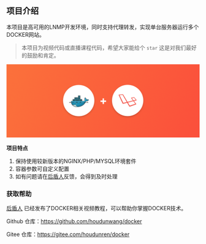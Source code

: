 ## 项目介绍

本项目是高可用的LNMP开发环境，同时支持代理转发，实现单台服务器运行多个DOCKER网站。

> 本项目为视频代码或直播课程代码，希望大家能给个 `star` 这是对我们最好的鼓励和肯定。

![img](./assets/1*d22uLmzoYTq24BW3PfJfyA.png)

**项目特点**

1. 保持使用较新版本的NGINX/PHP/MYSQL环境套件
2. 容器参数可自定义配置
3. 如有问题请在[后盾人](https://www.houdunren.com)反馈，会得到及时处理

### 获取帮助

[后盾人](https://www.houdunren.com) 已经发布了DOCKER相关视频教程，可以帮助你掌握DOCKER技术。

Github 仓库：https://github.com/houdunwang/docker

Gitee 仓库：https://gitee.com/houdunren/docker

## 